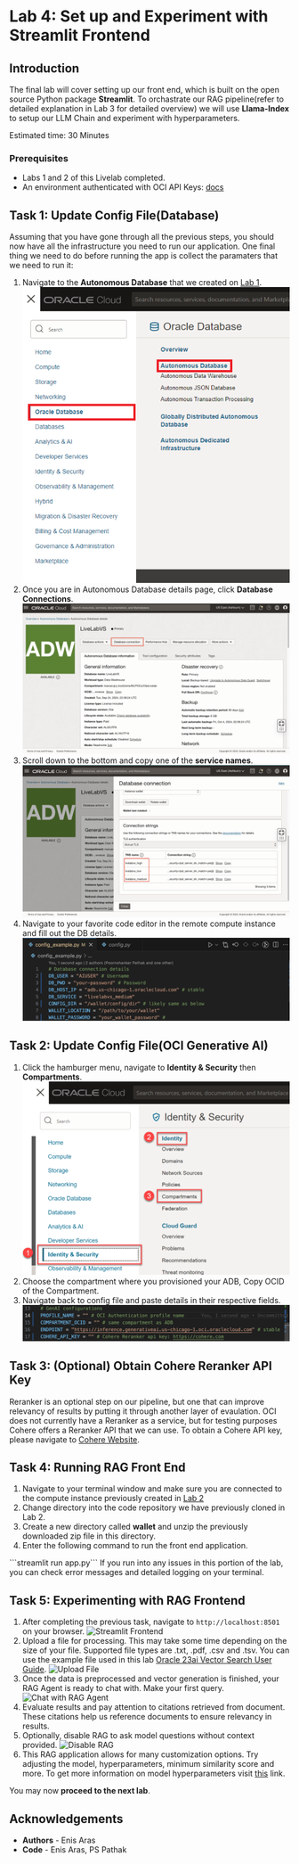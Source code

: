 # Lab 4: Set up and Experiment with Streamlit Frontend

## Introduction

The final lab will cover setting up our front end, which is built on the open source Python package **Streamlit**. To orchastrate our RAG pipeline(refer to detailed explanation in Lab 3 for detailed overview) we will use **Llama-Index** to setup our LLM Chain and experiment with hyperparameters.

Estimated time: 30 Minutes

### Prerequisites
* Labs 1 and 2 of this Livelab completed.
* An environment authenticated with OCI API Keys: [docs](https://docs.oracle.com/en-us/iaas/Content/API/Concepts/sdk_authentication_methods.htm)

## Task 1: Update Config File(Database)

Assuming that you have gone through all the previous steps, you should now have all the infrastructure you need to run our application. One final thing we need to do before running the app is collect the paramaters that we need to run it:

1. Navigate to the **Autonomous Database** that we created on [Lab 1](../1-create-vector-db/create-vector-db.md).
    ![ADB Navigation Menu](images/adb_navigation_menu.png)
2. Once you are in Autonomous Database details page, click **Database Connections**.
    ![Database Connections](images/database_connection.png)
3. Scroll down to the bottom and copy one of the **service names**.
    ![ODB Service Names](images/tns_names.png)
4. Navigate to your favorite code editor in the remote compute instance and fill out the DB details.
    ![Config File DB](images/db_config.png)

## Task 2: Update Config File(OCI Generative AI)

1. Click the hamburger menu, navigate to **Identity & Security** then **Compartments**.
    ![Compartments](images/navigate-compartment.png)
2. Choose the compartment where you provisioned your ADB, Copy OCID of the Compartment.
3. Navigate back to config file and paste details in their respective fields.
    ![GenAI Config](images/genai_config.png)

## Task 3: (Optional) Obtain Cohere Reranker API Key

Reranker is an optional step on our pipeline, but one that can improve relevancy of results by putting it through another layer of evaulation. OCI does not currently have a Reranker as a service, but for testing purposes Cohere offers a Reranker API that we can use. To obtain a Cohere API key, please navigate to [Cohere Website](https://cohere.com).

## Task 4: Running RAG Front End

1. Navigate to your terminal window and make sure you are connected to the compute instance previously created in [Lab 2](..2-create-compute-instance/create-compute-instance.md)
2. Change directory into the code repository we have previously cloned in Lab 2.
3. Create a new directory called **wallet** and unzip the previously downloaded zip file in this directory.
4. Enter the following command to run the front end application.
<copy>
```streamlit run app.py```
</copy>
If you run into any issues in this portion of the lab, you can check error messages and detailed logging on your terminal.

## Task 5: Experimenting with RAG Frontend
1. After completing the previous task, navigate to ```http://localhost:8501``` on your browser.
     ![Streamlit Frontend](images/frontend_splash_page.png)
2. Upload a file for processing. This may take some time depending on the size of your file. Supported file types are .txt, .pdf, .csv and .tsv. You can use the example file used in this lab [Oracle 23ai Vector Search User Guide](https://docs.oracle.com/en/database/oracle/oracle-database/23/vecse/oracle-ai-vector-search-users-guide.pdf).
     ![Upload File](images/browse_files.png)
3. Once the data is preprocessed and vector generation is finished, your RAG Agent is ready to chat with. Make your first query.
     ![Chat with RAG Agent](images/RAG_text_generated.png)
4. Evaluate results and pay attention to citations retrieved from document. These citations help us reference documents to ensure relevancy in results.
5. Optionally, disable RAG to ask model questions without context provided.
     ![Disable RAG](images/disable_rag.png)
6. This RAG application allows for many customization options. Try adjusting the model, hyperparameters, minimum similarity score and more. To get more information on model hyperparameters visit [this](https://docs.oracle.com/en-us/iaas/Content/generative-ai/chat-models.htm#parameters-chat) link.
    
You may now **proceed to the next lab**.

## **Acknowledgements**

* **Authors** - Enis Aras
* **Code** - Enis Aras, PS Pathak